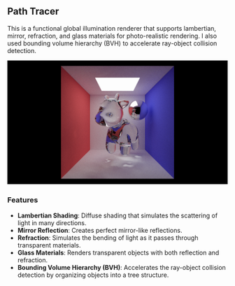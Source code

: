 ## Path Tracer

This is a functional global illumination renderer that supports lambertian, mirror, refraction, and glass materials for photo-realistic rendering. I also used bounding volume hierarchy (BVH) to accelerate ray-object collision detection.

![path tracing demo](../../renders/output_cow_material_high_res.png)

### Features

* **Lambertian Shading**: Diffuse shading that simulates the scattering of light in many directions.
* **Mirror Reflection**: Creates perfect mirror-like reflections.
* **Refraction**: Simulates the bending of light as it passes through transparent materials.
* **Glass Materials**: Renders transparent objects with both reflection and refraction.
* **Bounding Volume Hierarchy (BVH)**: Accelerates the ray-object collision detection by organizing objects into a tree structure.

